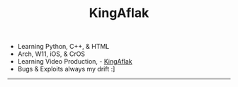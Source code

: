 <div align="center">
    <h1>KingAflak</h1>
</div>
<br />

- Learning Python, C++, & HTML  
- Arch, W11, iOS, & CrOS  
- Learning Video Production, - [KingAflak](https://www.youtube.com/@kingaflak)  
- Bugs & Exploits always my drift :]

---
